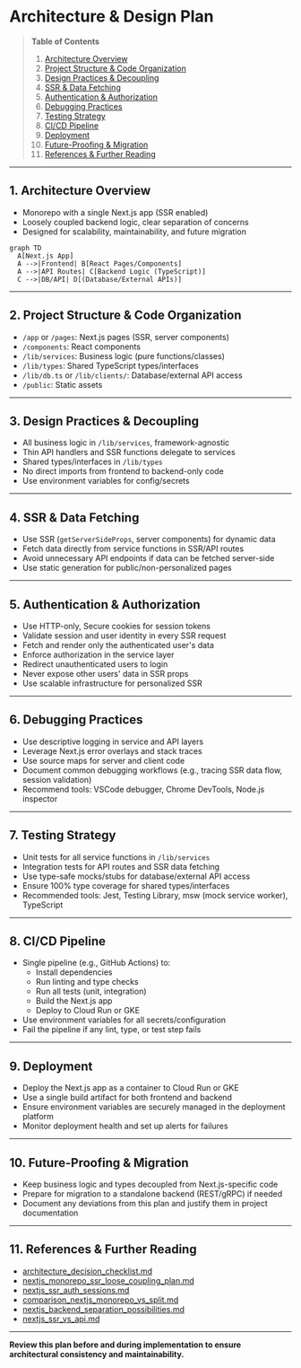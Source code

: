 # Architecture & Design Plan

> **Table of Contents**
>
> 1. [Architecture Overview](#architecture-overview)
> 2. [Project Structure & Code Organization](#project-structure--code-organization)
> 3. [Design Practices & Decoupling](#design-practices--decoupling)
> 4. [SSR & Data Fetching](#ssr--data-fetching)
> 5. [Authentication & Authorization](#authentication--authorization)
> 6. [Debugging Practices](#debugging-practices)
> 7. [Testing Strategy](#testing-strategy)
> 8. [CI/CD Pipeline](#cicd-pipeline)
> 9. [Deployment](#deployment)
> 10. [Future-Proofing & Migration](#future-proofing--migration)
> 11. [References & Further Reading](#references--further-reading)

---

## 1. Architecture Overview

- Monorepo with a single Next.js app (SSR enabled)
- Loosely coupled backend logic, clear separation of concerns
- Designed for scalability, maintainability, and future migration

```mermaid
graph TD
  A[Next.js App]
  A -->|Frontend| B[React Pages/Components]
  A -->|API Routes| C[Backend Logic (TypeScript)]
  C -->|DB/API| D[(Database/External APIs)]
```

---

## 2. Project Structure & Code Organization

- `/app` or `/pages`: Next.js pages (SSR, server components)
- `/components`: React components
- `/lib/services`: Business logic (pure functions/classes)
- `/lib/types`: Shared TypeScript types/interfaces
- `/lib/db.ts` or `/lib/clients/`: Database/external API access
- `/public`: Static assets

---

## 3. Design Practices & Decoupling

- All business logic in `/lib/services`, framework-agnostic
- Thin API handlers and SSR functions delegate to services
- Shared types/interfaces in `/lib/types`
- No direct imports from frontend to backend-only code
- Use environment variables for config/secrets

---

## 4. SSR & Data Fetching

- Use SSR (`getServerSideProps`, server components) for dynamic data
- Fetch data directly from service functions in SSR/API routes
- Avoid unnecessary API endpoints if data can be fetched server-side
- Use static generation for public/non-personalized pages

---

## 5. Authentication & Authorization

- Use HTTP-only, Secure cookies for session tokens
- Validate session and user identity in every SSR request
- Fetch and render only the authenticated user's data
- Enforce authorization in the service layer
- Redirect unauthenticated users to login
- Never expose other users' data in SSR props
- Use scalable infrastructure for personalized SSR

---

## 6. Debugging Practices

- Use descriptive logging in service and API layers
- Leverage Next.js error overlays and stack traces
- Use source maps for server and client code
- Document common debugging workflows (e.g., tracing SSR data flow, session validation)
- Recommend tools: VSCode debugger, Chrome DevTools, Node.js inspector

---

## 7. Testing Strategy

- Unit tests for all service functions in `/lib/services`
- Integration tests for API routes and SSR data fetching
- Use type-safe mocks/stubs for database/external API access
- Ensure 100% type coverage for shared types/interfaces
- Recommended tools: Jest, Testing Library, msw (mock service worker), TypeScript

---

## 8. CI/CD Pipeline

- Single pipeline (e.g., GitHub Actions) to:
  - Install dependencies
  - Run linting and type checks
  - Run all tests (unit, integration)
  - Build the Next.js app
  - Deploy to Cloud Run or GKE
- Use environment variables for all secrets/configuration
- Fail the pipeline if any lint, type, or test step fails

---

## 9. Deployment

- Deploy the Next.js app as a container to Cloud Run or GKE
- Use a single build artifact for both frontend and backend
- Ensure environment variables are securely managed in the deployment platform
- Monitor deployment health and set up alerts for failures

---

## 10. Future-Proofing & Migration

- Keep business logic and types decoupled from Next.js-specific code
- Prepare for migration to a standalone backend (REST/gRPC) if needed
- Document any deviations from this plan and justify them in project documentation

---

## 11. References & Further Reading

- [architecture_decision_checklist.md](./architecture_decision_checklist.md)
- [nextjs_monorepo_ssr_loose_coupling_plan.md](./nextjs_monorepo_ssr_loose_coupling_plan.md)
- [nextjs_ssr_auth_sessions.md](./nextjs_ssr_auth_sessions.md)
- [comparison_nextjs_monorepo_vs_split.md](./comparison_nextjs_monorepo_vs_split.md)
- [nextjs_backend_separation_possibilities.md](./nextjs_backend_separation_possibilities.md)
- [nextjs_ssr_vs_api.md](./nextjs_ssr_vs_api.md)

---

**Review this plan before and during implementation to ensure architectural consistency and maintainability.**

